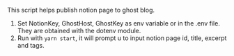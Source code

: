 This script helps publish notion page to ghost blog.

1. Set NotionKey, GhostHost, GhostKey as env variable or in the .env file. 
    They are obtained with the dotenv module.
2. Run with `yarn start`, it will prompt u to input notion page id, title, excerpt and tags.